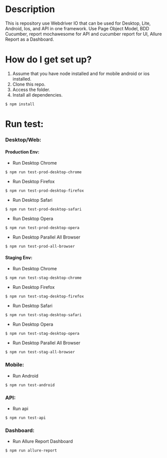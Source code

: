 # Description
This is repository use Webdriver IO that can be used for Desktop, Lite, Android, Ios, and API in one framework. Use Page Object Model, BDD Cucumber, report mochawesome for API and cucumber report for UI, Allure Report as a Dashboard.

# How do I get set up?
1. Assume that you have node installed and for mobile android or ios installed.
2. Clone this repo.
3. Access the folder.
4. Install all dependencies.
```
$ npm install
```
# Run test:
###  Desktop/Web:
####  Production Env:
* Run Desktop Chrome
```
$ npm run test-prod-desktop-chrome
```
* Run Desktop Firefox
```
$ npm run test-prod-desktop-firefox
```
* Run Desktop Safari
```
$ npm run test-prod-desktop-safari
```
* Run Desktop Opera
```
$ npm run test-prod-desktop-opera
```
* Run Desktop Parallel All Browser
```
$ npm run test-prod-all-browser
```
#### Staging Env:
* Run Desktop Chrome
```
$ npm run test-stag-desktop-chrome
```
* Run Desktop Firefox
```
$ npm run test-stag-desktop-firefox
```
* Run Desktop Safari
```
$ npm run test-stag-desktop-safari
```
* Run Desktop Opera
```
$ npm run test-stag-desktop-opera
```
* Run Desktop Parallel All Browser
```
$ npm run test-stag-all-browser
```
###  Mobile:
* Run Android
```
$ npm run test-android
```
###  API:
* Run api
```
$ npm run test-api
```
###  Dashboard:
* Run Allure Report Dashboard
```
$ npm run allure-report
```